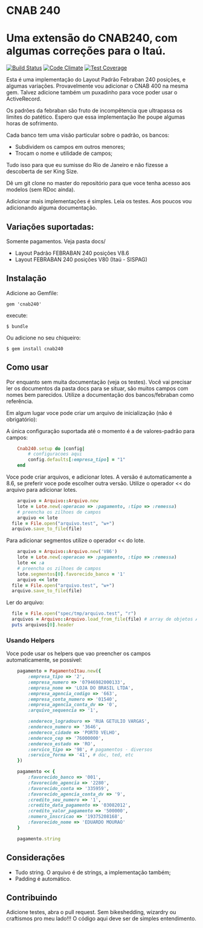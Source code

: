 # CNAB 240

Uma extensão do CNAB240, com algumas correções para o Itaú.
=======================================================

[![Build Status](https://travis-ci.org/eduardordm/cnab240.svg?branch=master)](https://travis-ci.org/eduardordm/cnab240)
[![Code Climate](https://codeclimate.com/github/eduardordm/cnab240/badges/gpa.svg)](https://codeclimate.com/github/eduardordm/cnab240)
[![Test Coverage](https://codeclimate.com/github/eduardordm/cnab240/badges/coverage.svg)](https://codeclimate.com/github/eduardordm/cnab240)

Esta é uma implementação do Layout Padrão Febraban 240 posições, e algumas variações. Provavelmente vou adicionar o CNAB 400 na mesma gem. Talvez adicione também um puxadinho para voce poder usar o ActiveRecord.


Os padrões da febraban são fruto de incompêtencia que ultrapassa os limites do patético. Espero que essa implementação lhe poupe algumas horas de sofrimento. 

Cada banco tem uma visão particular sobre o padrão, os bancos:

- Subdividem os campos em outros menores;
- Trocam o nome e utilidade de campos;

Tudo isso para que eu sumisse do Rio de Janeiro e não fizesse a descoberta de ser King Size.

Dê um git clone no master do repositório para que voce tenha acesso aos modelos (sem RDoc ainda).


Adicionar mais implementações é simples. Leia os testes. Aos poucos vou adicionando alguma documentação.


## Variações suportadas:

Somente pagamentos. Veja pasta docs/ 

- Layout Padrão FEBRABAN 240 posições V8.6 
- Layout FEBRABAN 240 posições V80 (Itaú - SISPAG)


## Instalação

Adicione ao Gemfile:

    gem 'cnab240'

execute:

    $ bundle

Ou adicione no seu chiqueiro:

    $ gem install cnab240

## Como usar

Por enquanto sem muita documentação (veja os testes). Você vai precisar ler os documentos da pasta docs para se situar, são muitos campos com nomes bem parecidos. Utilize a documentação dos bancos/febraban como referência.


Em algum lugar voce pode criar um arquivo de inicialização (não é obrigatório):

A única configuração suportada até o momento é a de valores-padrão para campos:

```ruby
	Cnab240.setup do |config|
		# configuracoes aqui
		config.defaults[:empresa_tipo] = "1"
	end
```

Voce pode criar arquivos, e adicionar lotes. A versão é automaticamente a 8.6, se preferir voce pode escolher outra versão. Utilize o operador << do arquivo para adicionar lotes.

```ruby
	arquivo = Arquivo::Arquivo.new
	lote = Lote.new(:operacao => :pagamento, :tipo => :remessa)
	# preencha os zilhoes de campos
	arquivo << lote
  file = File.open("arquivo.test", "w+")
  arquivo.save_to_file(file)
```
Para adicionar segmentos utilize o operador << do lote.

```ruby
	arquivo = Arquivo::Arquivo.new('V86')
	lote = Lote.new(:operacao => :pagamento, :tipo => :remessa)
	lote << :a
	# preencha os zilhoes de campos
	lote.segmentos[0].favorecido_banco = '1'
	arquivo << lote
  file = File.open("arquivo.test", "w+")
  arquivo.save_to_file(file)
```

Ler do arquivo:

```ruby
  file = File.open("spec/tmp/arquivo.test", "r")
  arquivos = Arquivo::Arquivo.load_from_file(file) # array de objetos Arquivo
  puts arquivos[0].header
```

### Usando Helpers

Voce pode usar os helpers que vao preencher os campos automaticamente, se possivel:

```ruby
	pagamento = PagamentoItau.new({ 
		:empresa_tipo => '2',
		:empresa_numero => '07946982000133',
		:empresa_nome => 'LOJA DO BRASIL LTDA',
		:empresa_agencia_codigo => '663',
		:empresa_conta_numero => '01540',
		:empresa_agencia_conta_dv => '0',
		:arquivo_sequencia => '1',

		:endereco_logradouro => 'RUA GETULIO VARGAS',
		:endereco_numero => '3646',
		:endereco_cidade => 'PORTO VELHO',
		:endereco_cep => '76000000',
		:endereco_estado => 'RO',
		:servico_tipo => '98', # pagamentos - diversos
		:servico_forma => '41', # doc, ted, etc
	})

	pagamento << { 
		:favorecido_banco => '001',
		:favorecido_agencia => '2280',
		:favorecido_conta => '335959',
		:favorecido_agencia_conta_dv => '9',
		:credito_seu_numero => '1',
		:credito_data_pagamento => '03082012',
		:credito_valor_pagamento => '500000',
		:numero_inscricao => '19375208168',
		:favorecido_nome => 'EDUARDO MOURAO'
	}

	pagamento.string
```
		
## Considerações

- Tudo string. O arquivo é de strings, a implementação também;
- Padding é automático.

## Contribuindo

Adicione testes, abra o pull request. Sem bikeshedding, wizardry ou craftismos pro meu lado!!! O código aqui deve ser de simples entendimento. 

